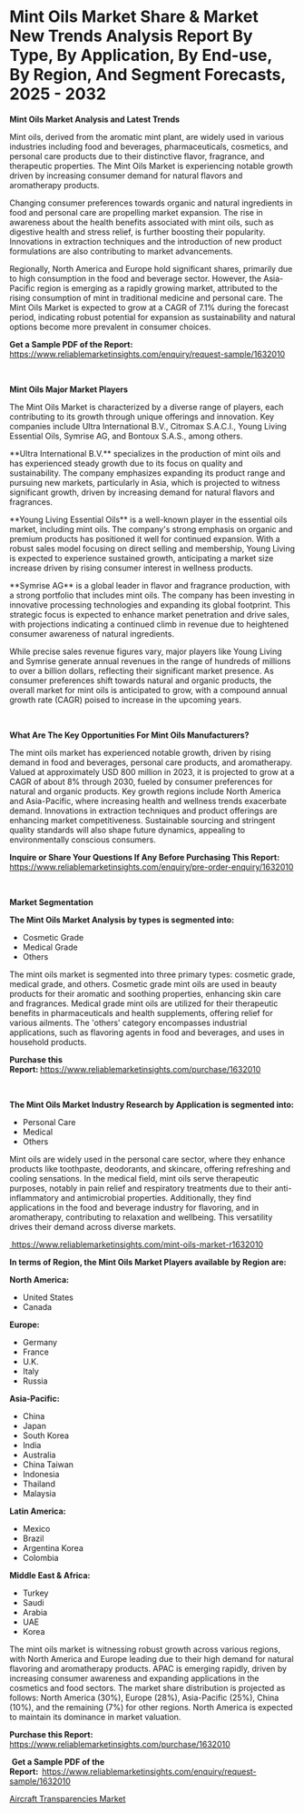 <p><h1>Mint Oils Market Share & Market New Trends Analysis Report By Type, By Application, By End-use, By Region, And Segment Forecasts, 2025 - 2032</h1></p><p><strong>Mint Oils Market Analysis and Latest Trends</strong></p>
<p><p>Mint oils, derived from the aromatic mint plant, are widely used in various industries including food and beverages, pharmaceuticals, cosmetics, and personal care products due to their distinctive flavor, fragrance, and therapeutic properties. The Mint Oils Market is experiencing notable growth driven by increasing consumer demand for natural flavors and aromatherapy products. </p><p>Changing consumer preferences towards organic and natural ingredients in food and personal care are propelling market expansion. The rise in awareness about the health benefits associated with mint oils, such as digestive health and stress relief, is further boosting their popularity. Innovations in extraction techniques and the introduction of new product formulations are also contributing to market advancements. </p><p>Regionally, North America and Europe hold significant shares, primarily due to high consumption in the food and beverage sector. However, the Asia-Pacific region is emerging as a rapidly growing market, attributed to the rising consumption of mint in traditional medicine and personal care. The Mint Oils Market is expected to grow at a CAGR of 7.1% during the forecast period, indicating robust potential for expansion as sustainability and natural options become more prevalent in consumer choices.</p></p>
<p><strong>Get a Sample PDF of the Report:&nbsp;</strong> <a href="https://www.reliablemarketinsights.com/enquiry/request-sample/1632010?utm_campaign=3267&utm_medium=2&utm_source=Github&utm_content=ia&utm_term=02042025&utm_id=mint-oils">https://www.reliablemarketinsights.com/enquiry/request-sample/1632010</a></p>
<p>&nbsp;</p>
<p><strong>Mint Oils Major Market Players</strong></p>
<p><p>The Mint Oils Market is characterized by a diverse range of players, each contributing to its growth through unique offerings and innovation. Key companies include Ultra International B.V., Citromax S.A.C.I., Young Living Essential Oils, Symrise AG, and Bontoux S.A.S., among others.</p><p>**Ultra International B.V.** specializes in the production of mint oils and has experienced steady growth due to its focus on quality and sustainability. The company emphasizes expanding its product range and pursuing new markets, particularly in Asia, which is projected to witness significant growth, driven by increasing demand for natural flavors and fragrances.</p><p>**Young Living Essential Oils** is a well-known player in the essential oils market, including mint oils. The company's strong emphasis on organic and premium products has positioned it well for continued expansion. With a robust sales model focusing on direct selling and membership, Young Living is expected to experience sustained growth, anticipating a market size increase driven by rising consumer interest in wellness products.</p><p>**Symrise AG** is a global leader in flavor and fragrance production, with a strong portfolio that includes mint oils. The company has been investing in innovative processing technologies and expanding its global footprint. This strategic focus is expected to enhance market penetration and drive sales, with projections indicating a continued climb in revenue due to heightened consumer awareness of natural ingredients.</p><p>While precise sales revenue figures vary, major players like Young Living and Symrise generate annual revenues in the range of hundreds of millions to over a billion dollars, reflecting their significant market presence. As consumer preferences shift towards natural and organic products, the overall market for mint oils is anticipated to grow, with a compound annual growth rate (CAGR) poised to increase in the upcoming years.</p></p>
<p>&nbsp;</p>
<p><strong>What Are The Key Opportunities For Mint Oils Manufacturers?</strong></p>
<p><p>The mint oils market has experienced notable growth, driven by rising demand in food and beverages, personal care products, and aromatherapy. Valued at approximately USD 800 million in 2023, it is projected to grow at a CAGR of about 8% through 2030, fueled by consumer preferences for natural and organic products. Key growth regions include North America and Asia-Pacific, where increasing health and wellness trends exacerbate demand. Innovations in extraction techniques and product offerings are enhancing market competitiveness. Sustainable sourcing and stringent quality standards will also shape future dynamics, appealing to environmentally conscious consumers.</p></p>
<p><strong>Inquire or Share Your Questions If Any Before Purchasing This Report:</strong> <a href="https://www.reliablemarketinsights.com/enquiry/pre-order-enquiry/1632010?utm_campaign=3267&utm_medium=2&utm_source=Github&utm_content=ia&utm_term=02042025&utm_id=mint-oils">https://www.reliablemarketinsights.com/enquiry/pre-order-enquiry/1632010</a></p>
<p>&nbsp;</p>
<p><strong>Market Segmentation</strong></p>
<p><strong>The Mint Oils Market Analysis by types is segmented into:</strong></p>
<p><ul><li>Cosmetic Grade</li><li>Medical Grade</li><li>Others</li></ul></p>
<p><p>The mint oils market is segmented into three primary types: cosmetic grade, medical grade, and others. Cosmetic grade mint oils are used in beauty products for their aromatic and soothing properties, enhancing skin care and fragrances. Medical grade mint oils are utilized for their therapeutic benefits in pharmaceuticals and health supplements, offering relief for various ailments. The 'others' category encompasses industrial applications, such as flavoring agents in food and beverages, and uses in household products.</p></p>
<p><strong>Purchase this Report:&nbsp;</strong><a href="https://www.reliablemarketinsights.com/purchase/1632010?utm_campaign=3267&utm_medium=2&utm_source=Github&utm_content=ia&utm_term=02042025&utm_id=mint-oils">https://www.reliablemarketinsights.com/purchase/1632010</a></p>
<p>&nbsp;</p>
<p><strong>The Mint Oils Market Industry Research by Application is segmented into:</strong></p>
<p><ul><li>Personal Care</li><li>Medical</li><li>Others</li></ul></p>
<p><p>Mint oils are widely used in the personal care sector, where they enhance products like toothpaste, deodorants, and skincare, offering refreshing and cooling sensations. In the medical field, mint oils serve therapeutic purposes, notably in pain relief and respiratory treatments due to their anti-inflammatory and antimicrobial properties. Additionally, they find applications in the food and beverage industry for flavoring, and in aromatherapy, contributing to relaxation and wellbeing. This versatility drives their demand across diverse markets.</p></p>
<p><a href="https://www.reliablemarketinsights.com/mint-oils-market-r1632010?utm_campaign=3267&utm_medium=2&utm_source=Github&utm_content=ia&utm_term=02042025&utm_id=mint-oils">&nbsp;https://www.reliablemarketinsights.com/mint-oils-market-r1632010</a></p>
<p><strong>In terms of Region, the Mint Oils Market Players available by Region are:</strong></p>
<p>
    <p> <strong> North America: </strong>
        <ul>
            <li>United States</li>
            <li>Canada</li>
        </ul>
        </p> 
    <p> <strong> Europe: </strong>
        <ul>
            <li>Germany</li>
            <li>France</li>
            <li>U.K.</li>
            <li>Italy</li>
            <li>Russia</li>
        </ul>
        </p> 
    <p> <strong> Asia-Pacific: </strong>
        <ul>
            <li>China</li>
            <li>Japan</li>
            <li>South Korea</li>
            <li>India</li>
            <li>Australia</li>
            <li>China Taiwan</li>
            <li>Indonesia</li>
            <li>Thailand</li>
            <li>Malaysia</li>
        </ul>
        </p> 
    <p> <strong> Latin America: </strong>
        <ul>
            <li>Mexico</li>
            <li>Brazil</li>
            <li>Argentina Korea</li>
            <li>Colombia</li>
        </ul>
        </p> 
    <p> <strong> Middle East & Africa: </strong>
        <ul>
            <li>Turkey</li>
            <li>Saudi</li>
            <li>Arabia</li>
            <li>UAE</li>
            <li>Korea</li>
        </ul>
    </p>
    </p>
<p><p>The mint oils market is witnessing robust growth across various regions, with North America and Europe leading due to their high demand for natural flavoring and aromatherapy products. APAC is emerging rapidly, driven by increasing consumer awareness and expanding applications in the cosmetics and food sectors. The market share distribution is projected as follows: North America (30%), Europe (28%), Asia-Pacific (25%), China (10%), and the remaining (7%) for other regions. North America is expected to maintain its dominance in market valuation.</p></p>
<p><strong>Purchase this Report: </strong><a href="https://www.reliablemarketinsights.com/purchase/1632010?utm_campaign=3267&utm_medium=2&utm_source=Github&utm_content=ia&utm_term=02042025&utm_id=mint-oils">https://www.reliablemarketinsights.com/purchase/1632010</a></p>
<p>&nbsp;<strong>Get a Sample PDF of the Report:&nbsp;&nbsp;</strong><a href="https://www.reliablemarketinsights.com/enquiry/request-sample/1632010?utm_campaign=3267&utm_medium=2&utm_source=Github&utm_content=ia&utm_term=02042025&utm_id=mint-oils">https://www.reliablemarketinsights.com/enquiry/request-sample/1632010</a></p>
<p><strong></strong></p>
<p><p><a href="https://github.com/zurubting/Market-Research-Report-List-1/blob/main/aircraft-transparencies-market.md?utm_campaign=3267&utm_medium=2&utm_source=Github&utm_content=ia&utm_term=02042025&utm_id=mint-oils">Aircraft Transparencies Market</a></p></p>